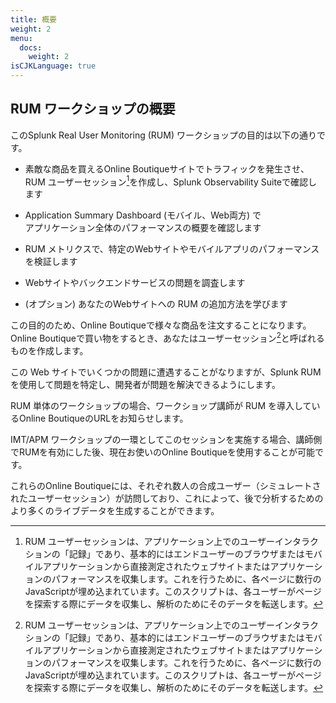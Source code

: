 ```yaml
---
title: 概要
weight: 2
menu:
  docs:
    weight: 2
isCJKLanguage: true
---
```


## RUM ワークショップの概要

このSplunk Real User Monitoring (RUM) ワークショップの目的は以下の通りです。

* 素敵な商品を買えるOnline Boutiqueサイトでトラフィックを発生させ、</br>
  RUM ユーザーセッション[^1]を作成し、Splunk Observability Suiteで確認します

* Application Summary Dashboard (モバイル、Web両方) で</br>
 アプリケーション全体のパフォーマンスの概要を確認します

* RUM メトリクスで、特定のWebサイトやモバイルアプリのパフォーマンスを検証します

* Webサイトやバックエンドサービスの問題を調査します

* (オプション) あなたのWebサイトへの RUM の追加方法を学びます

この目的のため、Online Boutiqueで様々な商品を注文することになります。Online Boutiqueで買い物をするとき、あなたはユーザーセッション[^1]と呼ばれるものを作成します。

この Web サイトでいくつかの問題に遭遇することがなりますが、Splunk RUM を使用して問題を特定し、開発者が問題を解決できるようにします。

RUM 単体のワークショップの場合、ワークショップ講師が RUM を導入しているOnline BoutiqueのURLをお知らせします。

IMT/APM ワークショップの一環としてこのセッションを実施する場合、講師側でRUMを有効にした後、現在お使いのOnline Boutiqueを使用することが可能です。

これらのOnline Boutiqueには、それぞれ数人の合成ユーザー（シミュレートされたユーザーセッション）が訪問しており、これによって、後で分析するためのより多くのライブデータを生成することができます。

[^1]: RUM ユーザーセッションは、アプリケーション上でのユーザーインタラクションの「記録」であり、基本的にはエンドユーザーのブラウザまたはモバイルアプリケーションから直接測定されたウェブサイトまたはアプリケーションのパフォーマンスを収集します。これを行うために、各ページに数行のJavaScriptが埋め込まれています。このスクリプトは、各ユーザーがページを探索する際にデータを収集し、解析のためにそのデータを転送します。
